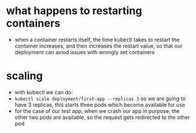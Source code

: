 # what happens to restarting containers

- when a container restarts itself, the time kubectl takes to restart the container increases, and then increases the restart value, so that our deployment can aviod issues with wrongly set containers

# scaling

- with kubectl we can do:
- `kubectl scale deployment/first-app --replicas 3` so we are going to have 3 replicas, this starts three pods which become available for use
- for the case of our test app, when we crash our app in purpose, the other two pods are available, so the request gets redirected to the other pod

